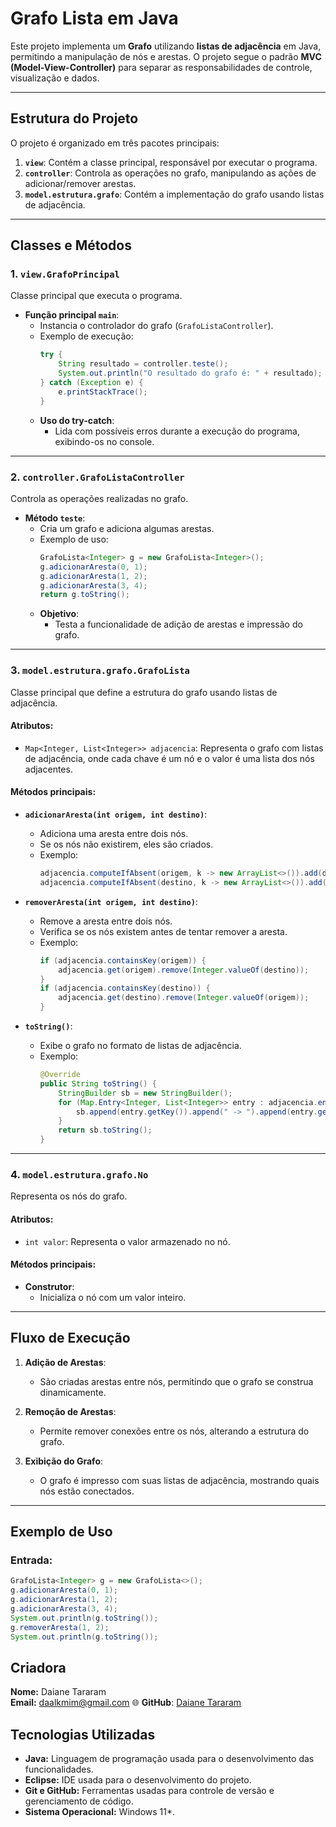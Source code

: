 # Grafo Lista em Java

Este projeto implementa um **Grafo** utilizando **listas de adjacência** em Java, permitindo a manipulação de nós e arestas. O projeto segue o padrão **MVC (Model-View-Controller)** para separar as responsabilidades de controle, visualização e dados.

---

## Estrutura do Projeto

O projeto é organizado em três pacotes principais:

1. **`view`**: Contém a classe principal, responsável por executar o programa.
2. **`controller`**: Controla as operações no grafo, manipulando as ações de adicionar/remover arestas.
3. **`model.estrutura.grafo`**: Contém a implementação do grafo usando listas de adjacência.

---

## Classes e Métodos

### 1. **`view.GrafoPrincipal`**

Classe principal que executa o programa.

- **Função principal `main`**:
  - Instancia o controlador do grafo (`GrafoListaController`).
  - Exemplo de execução:
    ```java
    try {
        String resultado = controller.teste();
        System.out.println("O resultado do grafo é: " + resultado);
    } catch (Exception e) {
        e.printStackTrace();
    }
    ```
  - **Uso do try-catch**:
    - Lida com possíveis erros durante a execução do programa, exibindo-os no console.

---

### 2. **`controller.GrafoListaController`**

Controla as operações realizadas no grafo.

- **Método `teste`**:
  - Cria um grafo e adiciona algumas arestas.
  - Exemplo de uso:
    ```java
    GrafoLista<Integer> g = new GrafoLista<Integer>();
    g.adicionarAresta(0, 1);
    g.adicionarAresta(1, 2);
    g.adicionarAresta(3, 4);
    return g.toString();
    ```
  - **Objetivo**:
    - Testa a funcionalidade de adição de arestas e impressão do grafo.

---

### 3. **`model.estrutura.grafo.GrafoLista`**

Classe principal que define a estrutura do grafo usando listas de adjacência.

#### Atributos:
- `Map<Integer, List<Integer>> adjacencia`: Representa o grafo com listas de adjacência, onde cada chave é um nó e o valor é uma lista dos nós adjacentes.

#### Métodos principais:
- **`adicionarAresta(int origem, int destino)`**:
  - Adiciona uma aresta entre dois nós.
  - Se os nós não existirem, eles são criados.
  - Exemplo:
    ```java
    adjacencia.computeIfAbsent(origem, k -> new ArrayList<>()).add(destino);
    adjacencia.computeIfAbsent(destino, k -> new ArrayList<>()).add(origem);
    ```

- **`removerAresta(int origem, int destino)`**:
  - Remove a aresta entre dois nós.
  - Verifica se os nós existem antes de tentar remover a aresta.
  - Exemplo:
    ```java
    if (adjacencia.containsKey(origem)) {
        adjacencia.get(origem).remove(Integer.valueOf(destino));
    }
    if (adjacencia.containsKey(destino)) {
        adjacencia.get(destino).remove(Integer.valueOf(origem));
    }
    ```

- **`toString()`**:
  - Exibe o grafo no formato de listas de adjacência.
  - Exemplo:
    ```java
    @Override
    public String toString() {
        StringBuilder sb = new StringBuilder();
        for (Map.Entry<Integer, List<Integer>> entry : adjacencia.entrySet()) {
            sb.append(entry.getKey()).append(" -> ").append(entry.getValue()).append("\n");
        }
        return sb.toString();
    }
    ```

---

### 4. **`model.estrutura.grafo.No`**

Representa os nós do grafo.

#### Atributos:
- `int valor`: Representa o valor armazenado no nó.

#### Métodos principais:
- **Construtor**:
  - Inicializa o nó com um valor inteiro.
  
---

## Fluxo de Execução

1. **Adição de Arestas**:
   - São criadas arestas entre nós, permitindo que o grafo se construa dinamicamente.
   
2. **Remoção de Arestas**:
   - Permite remover conexões entre os nós, alterando a estrutura do grafo.

3. **Exibição do Grafo**:
   - O grafo é impresso com suas listas de adjacência, mostrando quais nós estão conectados.

---

## Exemplo de Uso

### Entrada:
```java
GrafoLista<Integer> g = new GrafoLista<>();
g.adicionarAresta(0, 1);
g.adicionarAresta(1, 2);
g.adicionarAresta(3, 4);
System.out.println(g.toString());
g.removerAresta(1, 2);
System.out.println(g.toString());
```

## Criadora

**Nome:** Daiane Tararam  
**Email:** daalkmim@gmail.com
🌐 **GitHub**: [Daiane Tararam](https://github.com/DaianeTararam)  


## Tecnologias Utilizadas

- **Java:** Linguagem de programação usada para o desenvolvimento das funcionalidades.
- **Eclipse:** IDE usada para o desenvolvimento do projeto.
- **Git e GitHub:** Ferramentas usadas para controle de versão e gerenciamento de código.
- **Sistema Operacional:** Windows 11*.
